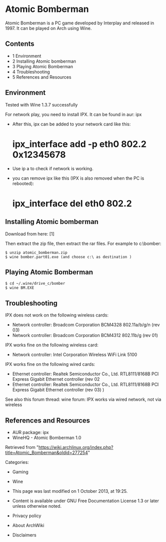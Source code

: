 Atomic Bomberman
================

Atomic Bomberman is a PC game developed by Interplay and released in
1997. It can be played on Arch using Wine.

Contents
--------

-   1 Environment
-   2 Installing Atomic bomberman
-   3 Playing Atomic Bomberman
-   4 Troubleshooting
-   5 References and Resources

Environment
-----------

Tested with Wine 1.3.7 successfully

For network play, you need to install IPX. It can be found in aur: ipx

-   After this, ipx can be added to your network card like this:

    # ipx_interface add -p eth0 802.2 0x12345678

-   Use ip a to check if network is working.

-   you can remove ipx like this (IPX is also removed when the PC is
    rebooted):

    # ipx_interface del eth0 802.2

Installing Atomic bomberman
---------------------------

Download from here: [1]

Then extract the zip file, then extract the rar files. For example to
c:\bomber:

    $ unzip atomic_bomberman.zip 
    $ wine bomber.part01.exe (and choose c:\ as destination )

Playing Atomic Bomberman
------------------------

    $ cd ~/.wine/drive_c/bomber
    $ wine BM.EXE

Troubleshooting
---------------

IPX does not work on the following wireless cards:

-   Network controller: Broadcom Corporation BCM4328 802.11a/b/g/n (rev
    03)
-   Network controller: Broadcom Corporation BCM4312 802.11b/g (rev 01)

IPX works fine on the following wireless card:

-   Network controller: Intel Corporation Wireless WiFi Link 5100

IPX works fine on the following wired cards:

-   Ethernet controller: Realtek Semiconductor Co., Ltd. RTL8111/8168B
    PCI Express Gigabit Ethernet controller (rev 02
-   Ethernet controller: Realtek Semiconductor Co., Ltd. RTL8111/8168B
    PCI Express Gigabit Ethernet controller (rev 03) )

See also this forum thread: wine forum: IPX works via wired network, not
via wireless

References and Resources
------------------------

-   AUR package: ipx
-   WineHQ - Atomic Bomberman 1.0

Retrieved from
"https://wiki.archlinux.org/index.php?title=Atomic_Bomberman&oldid=277254"

Categories:

-   Gaming
-   Wine

-   This page was last modified on 1 October 2013, at 19:25.
-   Content is available under GNU Free Documentation License 1.3 or
    later unless otherwise noted.
-   Privacy policy
-   About ArchWiki
-   Disclaimers
